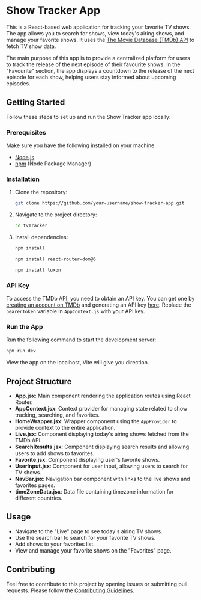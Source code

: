 # Show Tracker App

This is a React-based web application for tracking your favorite TV shows. The app allows you to search for shows, view today's airing shows, and manage your favorite shows. It uses the [The Movie Database (TMDb) API](https://www.themoviedb.org/documentation/api) to fetch TV show data.

The main purpose of this app is to provide a centralized platform for users to track the release of the next episode of their favourite shows. In the "Favourite" section, the app displays a countdown to the release of the next episode for each show, helping users stay informed about upcoming episodes.

## Getting Started

Follow these steps to set up and run the Show Tracker app locally:

### Prerequisites

Make sure you have the following installed on your machine:

- [Node.js](https://nodejs.org/)
- [npm](https://www.npmjs.com/) (Node Package Manager)

### Installation

1. Clone the repository:

   ```bash
   git clone https://github.com/your-username/show-tracker-app.git
   ```

2. Navigate to the project directory:

   ```bash
   cd tvTracker
   ```

3. Install dependencies:

   ```bash
   npm install
   ```

   ```bash
   npm install react-router-dom@6
   ```

   ```bash
   npm install luxon
   ```

### API Key

To access the TMDb API, you need to obtain an API key. You can get one by [creating an account on TMDb](https://www.themoviedb.org/signup) and generating an API key [here](https://www.themoviedb.org/settings/api). Replace the `bearerToken` variable in `AppContext.js` with your API key.

### Run the App

Run the following command to start the development server:

```bash
npm run dev
```

View the app on the localhost, Vite will give you direction.

## Project Structure

- **App.jsx**: Main component rendering the application routes using React Router.
- **AppContext.jsx**: Context provider for managing state related to show tracking, searching, and favorites.
- **HomeWrapper.jsx**: Wrapper component using the `AppProvider` to provide context to the entire application.
- **Live.jsx**: Component displaying today's airing shows fetched from the TMDb API.
- **SearchResults.jsx**: Component displaying search results and allowing users to add shows to favorites.
- **Favorite.jsx**: Component displaying user's favorite shows.
- **UserInput.jsx**: Component for user input, allowing users to search for TV shows.
- **NavBar.jsx**: Navigation bar component with links to the live shows and favorites pages.
- **timeZoneData.jsx**: Data file containing timezone information for different countries.

## Usage

- Navigate to the "Live" page to see today's airing TV shows.
- Use the search bar to search for your favorite TV shows.
- Add shows to your favorites list.
- View and manage your favorite shows on the "Favorites" page.

## Contributing

Feel free to contribute to this project by opening issues or submitting pull requests. Please follow the [Contributing Guidelines](CONTRIBUTING.md).

<!-- ## License

This project is licensed under the [MIT License](LICENSE). -->
